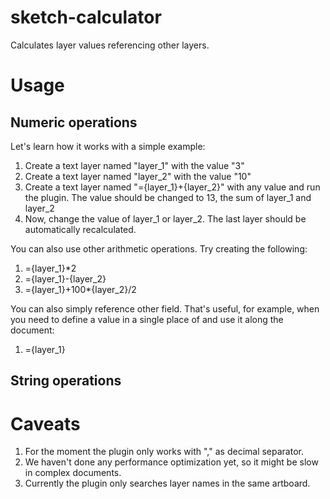 # sketch-calculator
Calculates layer values referencing other layers.

# Usage

## Numeric operations

Let's learn how it works with a simple example:
1. Create a text layer named "layer_1" with the value "3"
2. Create a text layer named "layer_2" with the value "10"
3. Create a text layer named "={layer_1}+{layer_2}" with any value and run the plugin. The value should be changed to 13, the sum of layer_1 and layer_2
4. Now, change the value of layer_1 or layer_2. The last layer should be automatically recalculated.

You can also use other arithmetic operations. Try creating the following:
1. ={layer_1}*2
2. ={layer_1}-{layer_2}
3. ={layer_1}+100*{layer_2}/2

You can also simply reference other field. That's useful, for example, when you need to define a value in a single place of and use it along the document:
1. ={layer_1}

## String operations

# Caveats

1. For the moment the plugin only works with "," as decimal separator.
2. We haven't done any performance optimization yet, so it might be slow in complex documents.
3. Currently the plugin only searches layer names in the same artboard.
